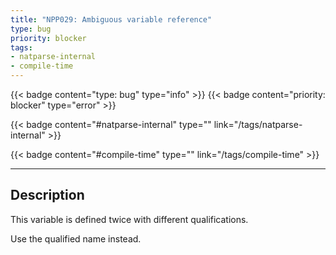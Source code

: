 ```yaml
---
title: "NPP029: Ambiguous variable reference"
type: bug
priority: blocker
tags:
- natparse-internal 
- compile-time 
---
```


{{< badge content="type: bug" type="info" >}}
{{< badge content="priority: blocker" type="error" >}}


{{< badge content="#natparse-internal" type="" link="/tags/natparse-internal" >}}

{{< badge content="#compile-time" type="" link="/tags/compile-time" >}}

---

## Description
This variable is defined twice with different qualifications.

Use the qualified name instead.
